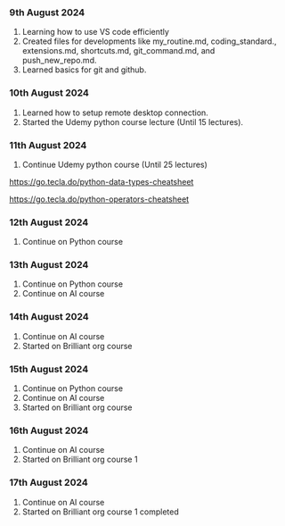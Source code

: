 ### 9th August 2024
1. Learning how to use VS code efficiently
2. Created files for developments like my_routine.md,
coding_standard., extensions.md, shortcuts.md, git_command.md, and push_new_repo.md.
3. Learned basics for git and github.

### 10th August 2024
1. Learned how to setup remote desktop connection.
2. Started the Udemy python course lecture (Until 15 lectures).

### 11th August 2024
1. Continue Udemy python course (Until 25 lectures)

https://go.tecla.do/python-data-types-cheatsheet

https://go.tecla.do/python-operators-cheatsheet


### 12th August 2024
1. Continue on Python course

### 13th August 2024
1. Continue on Python course
2. Continue on AI course

### 14th August 2024
1. Continue on AI course
2. Started on Brilliant org course

### 15th August 2024
1. Continue on Python course
2. Continue on AI course
3. Started on Brilliant org course

### 16th August 2024
1. Continue on AI course
2. Started on Brilliant org course 1 

### 17th August 2024
1. Continue on AI course
2. Started on Brilliant org course 1 completed
